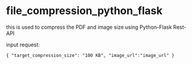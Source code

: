 # file_compression_python_flask
this is used to compress the PDF and image size using Python-Flask Rest-API 

input request:

`{
    "target_compression_size": "100 KB",
    "image_url":"image_url"
}`


